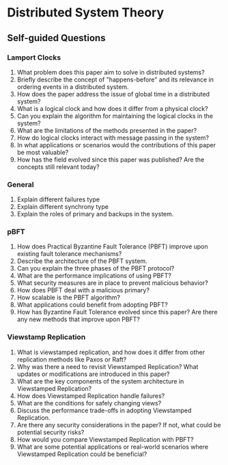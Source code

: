 # Distributed System Theory 
## Self-guided Questions 
### Lamport Clocks 
1. What problem does this paper aim to solve in distributed systems?
2. Briefly describe the concept of "happens-before" and its relevance in ordering events in a distributed system.
3. How does the paper address the issue of global time in a distributed system?
4. What is a logical clock and how does it differ from a physical clock?
5. Can you explain the algorithm for maintaining the logical clocks in the system?
6. What are the limitations of the methods presented in the paper?
7. How do logical clocks interact with message passing in the system?
8. In what applications or scenarios would the contributions of this paper be most valuable?
9. How has the field evolved since this paper was published? Are the concepts still relevant today?

### General 
1. Explain different failures type
2. Explain different synchrony type 
3. Explain the roles of primary and backups in the system.

### pBFT 
1. How does Practical Byzantine Fault Tolerance (PBFT) improve upon existing fault tolerance mechanisms?
2. Describe the architecture of the PBFT system.
3. Can you explain the three phases of the PBFT protocol?
4. What are the performance implications of using PBFT?
5. What security measures are in place to prevent malicious behavior?
6. How does PBFT deal with a malicious primary?
7. How scalable is the PBFT algorithm?
8. What applications could benefit from adopting PBFT?
9. How has Byzantine Fault Tolerance evolved since this paper? Are there any new methods that improve upon PBFT?

### Viewstamp Replication 
1. What is viewstamped replication, and how does it differ from other replication methods like Paxos or Raft?
2. Why was there a need to revisit Viewstamped Replication? What updates or modifications are introduced in this paper?
3. What are the key components of the system architecture in Viewstamped Replication?
5. How does Viewstamped Replication handle failures?
6. What are the conditions for safely changing views?
7. Discuss the performance trade-offs in adopting Viewstamped Replication.
8. Are there any security considerations in the paper? If not, what could be potential security risks?
9. How would you compare Viewstamped Replication with PBFT?
10. What are some potential applications or real-world scenarios where Viewstamped Replication could be beneficial?
